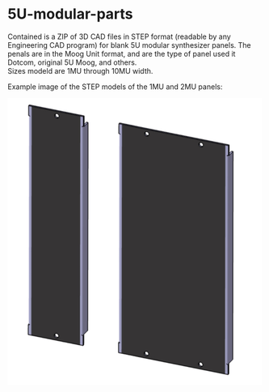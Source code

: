 # 5U-modular-parts

Contained is a ZIP of 3D CAD files in STEP format (readable by any Engineering CAD program) for blank 5U modular synthesizer panels.
The penals are in the Moog Unit format, and are the type of panel used it Dotcom, original 5U Moog, and others.  
Sizes modeld are 1MU through 10MU width.

Example image of the STEP models of the 1MU and 2MU panels:

![1Mu and 2MU](1mu2murender.jpg)
